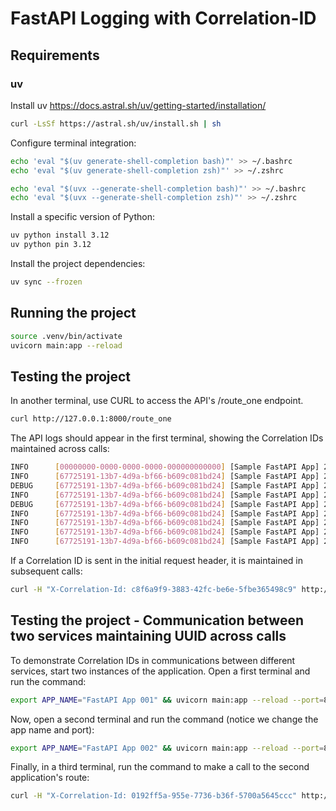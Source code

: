# FastAPI Logging with Correlation-ID


## Requirements

### uv
Install uv
https://docs.astral.sh/uv/getting-started/installation/

```bash
curl -LsSf https://astral.sh/uv/install.sh | sh
```

Configure terminal integration:

```bash
echo 'eval "$(uv generate-shell-completion bash)"' >> ~/.bashrc
echo 'eval "$(uv generate-shell-completion zsh)"' >> ~/.zshrc

echo 'eval "$(uvx --generate-shell-completion bash)"' >> ~/.bashrc
echo 'eval "$(uvx --generate-shell-completion zsh)"' >> ~/.zshrc
```

Install a specific version of Python:
```bash
uv python install 3.12
uv python pin 3.12
```


Install the project dependencies:

```bash
uv sync --frozen
```


## Running the project

```bash
source .venv/bin/activate
uvicorn main:app --reload
```


## Testing the project

In another terminal, use CURL to access the API's /route_one endpoint.

```bash
curl http://127.0.0.1:8000/route_one
```

The API logs should appear in the first terminal, showing the Correlation IDs maintained across calls:
```bash
INFO      [00000000-0000-0000-0000-000000000000] [Sample FastAPI App] 2024-03-08 14:14:07,785 - Application startup complete.
INFO      [67725191-13b7-4d9a-bf66-b609c081bd24] [Sample FastAPI App] 2024-03-08 14:14:11,388 - Logging from route_one()
DEBUG     [67725191-13b7-4d9a-bf66-b609c081bd24] [Sample FastAPI App] 2024-03-08 14:14:11,389 - Request called with headers: {'X-Custom': '123', 'X-Correlation-Id': '67725191-13b7-4d9a-bf66-b609c081bd24'}
INFO      [67725191-13b7-4d9a-bf66-b609c081bd24] [Sample FastAPI App] 2024-03-08 14:14:11,392 - Logging from route_two()
DEBUG     [67725191-13b7-4d9a-bf66-b609c081bd24] [Sample FastAPI App] 2024-03-08 14:14:11,392 - Request called with headers: {'X-Custom': '123', 'X-Correlation-Id': '67725191-13b7-4d9a-bf66-b609c081bd24'}
INFO      [67725191-13b7-4d9a-bf66-b609c081bd24] [Sample FastAPI App] 2024-03-08 14:14:11,395 - Logging from route_three()
INFO      [67725191-13b7-4d9a-bf66-b609c081bd24] [Sample FastAPI App] 2024-03-08 14:14:11,397 - 127.0.0.1:34190 - "GET /route_three HTTP/1.1" 200 OK
INFO      [67725191-13b7-4d9a-bf66-b609c081bd24] [Sample FastAPI App] 2024-03-08 14:14:11,399 - 127.0.0.1:34188 - "GET /route_two HTTP/1.1" 200 OK
INFO      [67725191-13b7-4d9a-bf66-b609c081bd24] [Sample FastAPI App] 2024-03-08 14:14:11,401 - 127.0.0.1:34184 - "GET /route_one HTTP/1.1" 200 OK
```

If a Correlation ID is sent in the initial request header, it is maintained in subsequent calls:
```bash
curl -H "X-Correlation-Id: c8f6a9f9-3883-42fc-be6e-5fbe365498c9" http://127.0.0.1:8000/route_one
```


## Testing the project - Communication between two services maintaining UUID across calls
To demonstrate Correlation IDs in communications between different services, start two instances of the application. Open a first terminal and run the command:
```bash
export APP_NAME="FastAPI App 001" && uvicorn main:app --reload --port=8000
```

Now, open a second terminal and run the command (notice we change the app name and port):
```bash
export APP_NAME="FastAPI App 002" && uvicorn main:app --reload --port=8001
```

Finally, in a third terminal, run the command to make a call to the second application's route:
```bash
curl -H "X-Correlation-Id: 0192ff5a-955e-7736-b36f-5700a5645ccc" http://127.0.0.1:8001/route_one
```
